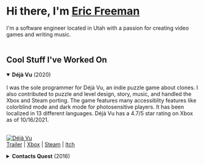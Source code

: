 # Hi there, I'm [Eric Freeman](http://eric.bz/)

I'm a software engineer located in Utah with a passion for creating video games and writing music.
<br /><br />
## Cool Stuff I've Worked On

<details open>
  <summary><b>Déjà Vu</b> (2020)</summary>
<br>
I was the sole programmer for Déjà Vu, an indie puzzle game about clones.  I also contributed to puzzle and level design, story, music, and handled the Xbox and Steam porting. The game features many accessiblity features like colorblind mode and dark mode for photosensitive players. It has been localized in 13 different languages. Déjà Vu has a 4.7/5 star rating on Xbox as of 10/16/2021.
<br /><br />
  
[![Déjà Vu](https://steamcdn-a.akamaihd.net/steam/apps/843710/extras/clone_mechanic_2.gif)]()
<br />
[Trailer](https://www.youtube.com/watch?v=77evGtcUDIk) | [Xbox](https://www.microsoft.com/en-us/p/deja-vu/9p4xcv70lftp?) | [Steam](https://store.steampowered.com/app/843710/Dj_Vu/) | [Itch](https://ericfreeman.itch.io/deja-vu)

</details>

<details>
  <summary><b>Contacts Quest</b> (2016)</summary>
<br>
  
An FPS made in Unity3D for a 24 hour hackathon at work.  I used my [existing retro FPS project](https://github.com/EricFreeman/DungeonGame) as the base.  Contacts Quest was a 1-800 Contacts themed FPS in the vein of classic company branded shooters like Chex Quest.  You use bottles of contact solution to shoot at enemies with irritated eyes to calm them down.

[![Contacts Quest](https://img.itch.zone/aW1hZ2UvOTExMDgxLzUxNDk5NjMucG5n/original/WkoOSM.png)]()
<br />
[Trailer](https://www.youtube.com/watch?v=cBMMWZJqGdQ) | [Itch](https://ericfreeman.itch.io/contacts-quest) 

</details>
